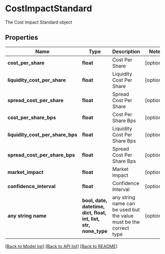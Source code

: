 # CostImpactStandard

The Cost Impact Standard object

## Properties
Name | Type | Description | Notes
------------ | ------------- | ------------- | -------------
**cost_per_share** | **float** | Cost Per Share | [optional] 
**liquidity_cost_per_share** | **float** | Liquidity Cost Per Share | [optional] 
**spread_cost_per_share** | **float** | Spread Cost Per Share | [optional] 
**cost_per_share_bps** | **float** | Cost Per Share Bps | [optional] 
**liquidity_cost_per_share_bps** | **float** | Liquidity Cost Per Share Bps | [optional] 
**spread_cost_per_share_bps** | **float** | Spread Cost Per Share Bps | [optional] 
**market_impact** | **float** | Market Impact | [optional] 
**confidence_interval** | **float** | Confidence Interval | [optional] 
**any string name** | **bool, date, datetime, dict, float, int, list, str, none_type** | any string name can be used but the value must be the correct type | [optional]

[[Back to Model list]](../README.md#documentation-for-models) [[Back to API list]](../README.md#documentation-for-api-endpoints) [[Back to README]](../README.md)


